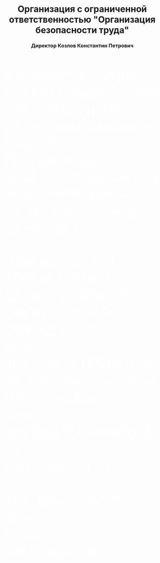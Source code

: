 <body>
	<header>
		<h1>Организация с ограниченной ответственностью &quot;Организация безопасности труда&quot;</h1>
		<h3>Директор Козлов Константин Петрович</h3>
	</header>
<body style="background: url('background.jpg') no-repeat fixed; -webkit-background-size: cover; background-size: cover;">
<footer>
<font size="14" color="white" face="Arial">
		Юридический адрес: 624130 Свердловская обл. г. Новоуральск ул. Комсомольская д. 8 оф. 35<br>
		Почтовый адрес: 624130 Свердловская обл. г. Новоуральск ул. Дзержинского д. 13 оф. 314<br>
		<br>
		ИНН 6629014697<br>
		КПП 662901001<br>
		ОГРН 1026601722520<br>
		ОКПО 59268494<br>
		ОКВЭД 71.20.9<br>
		р/сч. 40702810616540015234 в Уральском банке ПАО Сбербанк<br>
		к/сч 30101810500000000674<br>
		БИК 046577674<br>
		<br>
		Тел./факс (34370) 2-38-99<br>
		E-mail obt2006@mail.ru
		</font>
	</footer>	